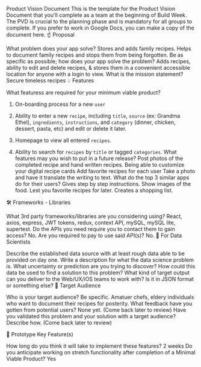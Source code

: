 Product Vision Document
This is the template for the Product Vision Document that you'll complete as a team at the beginning of Build Week. The PVD is crucial to the planning phase and is mandatory for all groups to complete.
If you prefer to work in Google Docs, you can make a copy of the document here.
☝️ Proposal

What problem does your app solve?
Stores and adds family recipes. Helps to document family recipes and stops them from being forgotten. 
Be as specific as possible; how does your app solve the problem?
	Adds recipes, ability to edit and delete recipes, & stores them in a convenient accessible location for anyone with a login to view. 
What is the mission statement?
Secure timeless recipes 
💡 Features

What featuress are required for your minimum viable product?
1. On-boarding process for a new `user`

2. Ability to enter a new `recipe`, including `title`, `source` (ex: Grandma Ethel), `ingredients`, `instructions`, and `category` (dinner, chicken, dessert, pasta, etc) and edit or delete it later.

3. Homepage to view all entered `recipes`.

4. Ability to search for `recipes` by `title` or tagged `categories`.
What features may you wish to put in a future release?
Post photos of the completed recipe and hand written recipes.
Being able to customize your digital recipe cards
Add favorite recipes for each user
Take a photo and have it translate the writing to text.
What do the top 3 similar apps do for their users?
Gives step by step instructions. Show images of the food. Lest you favorite recipes for later. Creates a shopping list. 


🛠 Frameworks - Libraries

What 3rd party frameworks/libraries are you considering using?
React, axios, express, JWT tokens, redux, context API, mySQL, mySQL lite, supertest. 
Do the APIs you need require you to contact them to gain access?
No.
Are you required to pay to use said API(s)?
No.
🧮 For Data Scientists

Describe the established data source with at least rough data able to be provided on day one.
Write a description for what the data science problem is. What uncertainty or prediction are you trying to discover? How could this data be used to find a solution to this problem?
What kind of target output can you deliver to the Web/UX/iOS teams to work with? Is it in JSON format or something else?
🎯 Target Audience

Who is your target audience? Be specific.
Amatuer chefs, eldery individuals who want to document their recipes for posterity.
What feedback have you gotten from potential users?
None yet. (Come back later to review)
Have you validated this problem and your solution with a target audience? Describe how.
(Come back later to review)

🔑 Prototype Key Feature(s)

How long do you think it will take to implement these features?
2 weeks
Do you anticipate working on stretch functionality after completion of a Minimal Viable Product?
Yes


